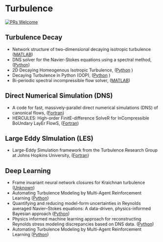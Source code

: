 # Turbulence

[![PRs Welcome](https://img.shields.io/badge/PRs-welcome-brightgreen.svg?style=flat-square)](http://makeapullrequest.com)



## Turbulence Decay
* Network structure of two-dimensional decaying isotropic turbulence ([MATLAB](https://github.com/nairaditya/Fourier_Spectral_NS_solver))
* DNS solver for the Navier-Stokes equations using a spectral method, ([Python](https://github.com/danielhalvorsen/Project_Turbulence_Modelling))
* 2D Decaying Homeogenous Isotropic Turbulence, ([Python](https://github.com/sayin/Pyhton_LES_solver_2D_decaying_trubulence) )
* Decaying Turbulence in Python (OOP), ([Python](https://github.com/marinlauber/2D-Turbulence-Python) )
* Bi-periodic spectral incompressible flow solver, ([MATLAB](http://www.seas.ucla.edu/fluidflow/codes.html))

## Direct Numerical Simulation (DNS)
* A code for fast, massively-parallel direct numerical simulations (DNS) of canonical flows, ([Fortran](https://github.com/p-costa/CaNS))
* HERCULES:  High-order FinitE-difference SolveR for InCompressible BoUndary LayEr FlowS, ([Fortran](https://github.com/friedenhe/hercules))

## Large Eddy SImulation (LES)
* Large-Eddy Simulation framework from the Turbulence Research Group at Johns Hopkins University, ([Fortran](https://github.com/lesgo-jhu/lesgo))


## Deep Learning
* Frame invariant neural network closures for Kraichnan turbulence ([Unknown](https://github.com/surajp92/FI-CNN))
* Automating Turbulence Modeling by Multi-Agent Reinforcement Learning ([Python](https://github.com/cselab/MARL_LES))
* Quantifying and reducing model-form uncertainties in Reynolds averaged Navier–Stokes equations: A data-driven, physics-informed Bayesian approach ([Python](https://github.com/xiaoh/data-driven-rans-modeling))
* Physics informed machine learning approach for reconstructing Reynolds stress modeling discrepancies based on DNS data. ([Python](https://github.com/xiaoh/turbulence-modeling-PIML))
* Automating Turbulence Modeling by Multi-Agent Reinforcement Learning ([Python](https://github.com/cselab/MARL_LES))
